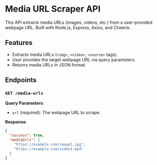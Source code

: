# Media URL Scraper API

This API extracts media URLs (images, videos, etc.) from a user-provided webpage URL. Built with Node.js, Express, Axios, and Cheerio.

## Features
- Extracts media URLs (`<img>`, `<video>`, `<source>` tags).
- User provides the target webpage URL via query parameters.
- Returns media URLs in JSON format.

## Endpoints

### `GET /media-urls`
**Query Parameters**:
- `url` (required): The webpage URL to scrape.

**Response**:
```json
{
  "success": true,
  "mediaUrls": [
    "https://example.com/image1.jpg",
    "https://example.com/video1.mp4"
  ]
}
